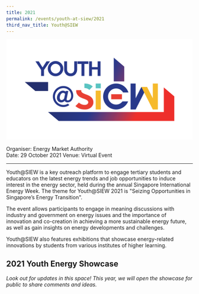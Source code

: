 ```yaml
---
title: 2021
permalink: /events/youth-at-siew/2021
third_nav_title: Youth@SIEW
---
```

![Youth@SIEW](/images/events/youth-at-siew/YOUTH-LOGO(2018)_V11(FINAL).png)

Organiser: Energy Market Authority  
Date: 29 October 2021
Venue: Virtual Event

---

Youth@SIEW is a key outreach platform to engage tertiary students and educators on the latest energy trends and job opportunities to induce interest in the energy sector, held during the annual Singapore International Energy Week. The theme for Youth@SIEW 2021 is "Seizing Opportunities in Singapore’s Energy Transition".

The event allows participants to engage in meaning discussions with industry and government on energy issues and the importance of innovation and co-creation in achieving a more sustainable energy future, as well as gain insights on energy developments and challenges.

Youth@SIEW also features exhibitions that showcase energy-related innovations by students from various institutes of higher learning. 
  

## 2021 Youth Energy Showcase

_Look out for updates in this space! This year, we will open the showcase for public to share comments and ideas._
